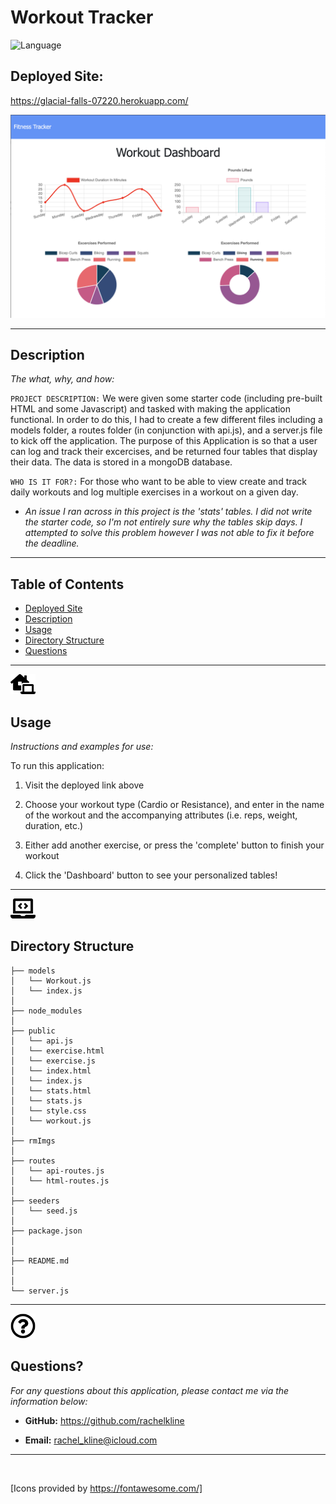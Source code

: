 # Workout Tracker
![Language](https://img.shields.io/static/v1?label=JavaScript&message=language&color=brightgreen)

## Deployed Site:
https://glacial-falls-07220.herokuapp.com/


![IMAGE](rmImgs/dashboard.png)

---

## Description

  *The what, why, and how:*

`PROJECT DESCRIPTION:` We were given some starter code (including pre-built HTML and some Javascript) and tasked with making the application functional. In order to do this, I had to create a few different files including a models folder, a routes folder (in conjunction with api.js), and a server.js file to kick off the application. The purpose of this Application is so that a user can log and track their excercises, and be returned four tables that display their data. The data is stored in a mongoDB database.


`WHO IS IT FOR?:` For those who want to be able to view create and track daily workouts and log multiple exercises in a workout on a given day.

 - *An issue I ran across in this project is the 'stats' tables. I did not write the starter code, so I'm not entirely sure why the tables skip days. I attempted to solve this problem however I was not able to fix it before the deadline.*

  ---


## Table of Contents

  - [Deployed Site](#deployed-site)
  - [Description](#description)
  - [Usage](#usage)
  - [Directory Structure](#directory-structure)
  - [Questions](#questions)
 
 ---

<img src = "rmImgs/laptop-house-solid.svg" width="40">


## Usage
  *Instructions and examples for use:*

To run this application:
1. Visit the deployed link above

2. Choose your workout type (Cardio or Resistance), and enter in the name of the workout and the accompanying attributes (i.e. reps, weight, duration, etc.)

4. Either add another exercise, or press the 'complete' button to finish your workout

5. Click the 'Dashboard' button to see your personalized tables!
---

<img src = "rmImgs/laptop-code-solid.svg" width="40">


## Directory Structure
```
├── models
│   └── Workout.js
│   └── index.js
│ 
├── node_modules
│ 
├── public
│   └── api.js 
│   └── exercise.html
│   └── exercise.js 
│   └── index.html
│   └── index.js
│   └── stats.html
│   └── stats.js 
│   └── style.css
│   └── workout.js      
│
├── rmImgs
│
├── routes
│   └── api-routes.js
│   └── html-routes.js
│
├── seeders
│   └── seed.js
│ 
├── package.json
│ 
│ 
├── README.md
│
│  
└── server.js
```

---

<img src = "rmImgs/question-circle-regular.svg" width="40">

## Questions?

  *For any questions about this application, please contact me via the information below:*

  * **GitHub:** https://github.com/rachelkline
  
  * **Email:** rachel_kline@icloud.com

---
  <br>

  [Icons provided by https://fontawesome.com/]